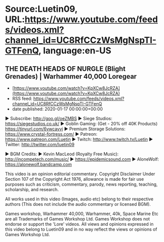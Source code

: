 # Source:Luetin09, URL:https://www.youtube.com/feeds/videos.xml?channel_id=UC8RfCCzWsMgNspTI-GTFenQ, language:en-US

## THE DEATH HEADS OF NURGLE (Blight Grenades) | Warhammer 40,000 Loregear
 - [https://www.youtube.com/watch?v=KpXCw8JcRZA](https://www.youtube.com/watch?v=KpXCw8JcRZA)
 - RSS feed: https://www.youtube.com/feeds/videos.xml?channel_id=UC8RfCCzWsMgNspTI-GTFenQ
 - date published: 2020-01-17 00:00:00+00:00

► Subscribe: http://goo.gl/oeZMBS 
► Siege Studios: https://siegestudios.co.uk/
► Goblin Gaming: (Get - 20% off 40K Products) https://tinyurl.com/6vwcayvj
► Premium Storage Solutions: https://www.crystal-fortress.com/
► Patreon: https://www.patreon.com/Luetin 
► Twitch: http://www.twitch.tv/Luetin
► Twitter: http://twitter.com/luetin09

► BGM Credits:
► Kevin MacLeod (Royalty Free Music): http://incompetech.com/music/
► https://epidemicsound.com
► AloneWolf: https://alonewolf.bandcamp.com

This video is an opinion editorial commentary.
Copyright Disclaimer Under Section 107 of the Copyright Act 1976, allowance is made for fair use purposes such as criticism, commentary, parody, news reporting, teaching, scholarship, and research.

All works used in this video (Images, audio etc) belong to their respective authors
(This does not include the audio commentary or licensed BGM).

Games workshop, Warhammer 40,000, Warhammer, 40k, Space Marine Etc are all Trademarks of Games Workshop Ltd. Games Workshop does not endorse or support the 'Lore' videos. All views and opinions expressed in this video belong to Luetin09 and in no way reflect the views or opinions of Games Workshop Ltd.

